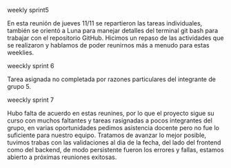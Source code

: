 weekly sprint5

En esta reunión de jueves 11/11 se repartieron las tareas individuales, también se orientó a Luna para manejar detalles del terminal git bash para trabajar con el repositorio GitHub. Hicimos un repaso de las actividades que se realizaron y hablamos de poder reunirnos más a menudo para estas weeklies.


weeckly sprint 6

Tarea asignada no completada por razones particulares del integrante de grupo 5.


weeckly sprint 7

Hubo falta de acuerdo en estas reunines, por lo que el proyecto sigue su curso con muchos faltantes y tareas rasignadas a pocos integrantes del grupo, en varias oportunidades pedimos asistencia docente pero no fue lo suficiente para nuestro equipo. Tratamos de avanzar lo mejor posible, tuvimos trabas con las validaciones al dia de la fecha, del lado del frontend como del backend, de modo persistente fueron los errores y fallas, estamos abierto a próximas reuniones exitosas. 